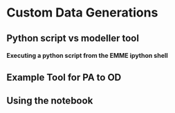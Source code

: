 
# Custom Data Generations

## Python script vs modeller tool

#### Executing a python script from the EMME ipython shell


## Example Tool for PA to OD

## Using the notebook

